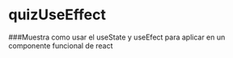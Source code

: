 # quizUseEffect
###Muestra como usar el useState y useEfect para aplicar en un componente funcional de react
